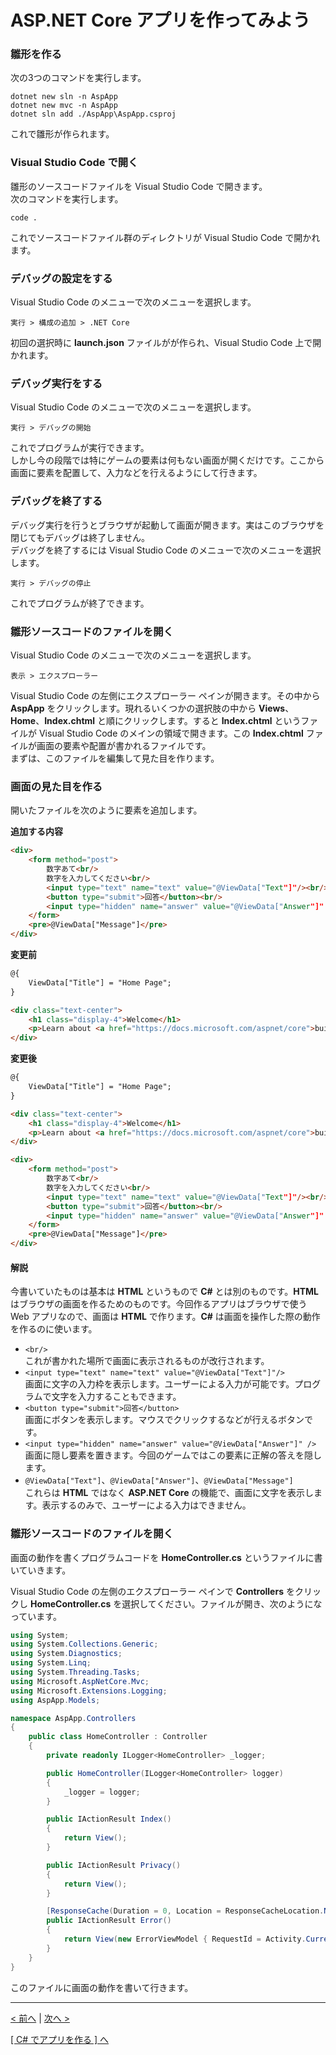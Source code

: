 # ASP[]().NET Core アプリを作ってみよう

### 雛形を作る

次の3つのコマンドを実行します。  
```
dotnet new sln -n AspApp
dotnet new mvc -n AspApp
dotnet sln add ./AspApp\AspApp.csproj
```
これで雛形が作られます。

### Visual Studio Code で開く

雛形のソースコードファイルを Visual Studio Code で開きます。  
次のコマンドを実行します。
```
code .
```
これでソースコードファイル群のディレクトリが Visual Studio Code で開かれます。

### デバッグの設定をする

Visual Studio Code のメニューで次のメニューを選択します。
```
実行 > 構成の追加 > .NET Core
```

初回の選択時に **launch.json** ファイルがが作られ、Visual Studio Code 上で開かれます。

### デバッグ実行をする

Visual Studio Code のメニューで次のメニューを選択します。
```
実行 > デバッグの開始
```
これでプログラムが実行できます。  
しかし今の段階では特にゲームの要素は何もない画面が開くだけです。ここから画面に要素を配置して、入力などを行えるようにして行きます。

### デバッグを終了する

デバッグ実行を行うとブラウザが起動して画面が開きます。実はこのブラウザを閉じてもデバッグは終了しません。  
デバッグを終了するには Visual Studio Code のメニューで次のメニューを選択します。
```
実行 > デバッグの停止
```
これでプログラムが終了できます。  

### 雛形ソースコードのファイルを開く

Visual Studio Code のメニューで次のメニューを選択します。
```
表示 > エクスプローラー
```
Visual Studio Code の左側にエクスプローラー ペインが開きます。その中から **AspApp** をクリックします。現れるいくつかの選択肢の中から **Views**、**Home**、**Index.chtml** と順にクリックします。すると **Index.chtml** というファイルが Visual Studio Code のメインの領域で開きます。この **Index.chtml** ファイルが画面の要素や配置が書かれるファイルです。  
まずは、このファイルを編集して見た目を作ります。

### 画面の見た目を作る

開いたファイルを次のように要素を追加します。

**追加する内容**
```html
<div>
    <form method="post">
        数字あて<br/>
        数字を入力してください<br/>
        <input type="text" name="text" value="@ViewData["Text"]"/><br/>
        <button type="submit">回答</button><br/>
        <input type="hidden" name="answer" value="@ViewData["Answer"]" />
    </form>
    <pre>@ViewData["Message"]</pre>
</div>
```

**変更前**
```html
@{
    ViewData["Title"] = "Home Page";
}

<div class="text-center">
    <h1 class="display-4">Welcome</h1>
    <p>Learn about <a href="https://docs.microsoft.com/aspnet/core">building Web apps with ASP.NET Core</a>.</p>
</div>
```

**変更後**
```html
@{
    ViewData["Title"] = "Home Page";
}

<div class="text-center">
    <h1 class="display-4">Welcome</h1>
    <p>Learn about <a href="https://docs.microsoft.com/aspnet/core">building Web apps with ASP.NET Core</a>.</p>
</div>

<div>
    <form method="post">
        数字あて<br/>
        数字を入力してください<br/>
        <input type="text" name="text" value="@ViewData["Text"]"/><br/>
        <button type="submit">回答</button><br/>
        <input type="hidden" name="answer" value="@ViewData["Answer"]" />
    </form>
    <pre>@ViewData["Message"]</pre>
</div>
```

#### 解説

今書いていたものは基本は **HTML** というもので **C#** とは別のものです。**HTML** はブラウザの画面を作るためのものです。今回作るアプリはブラウザで使う Web アプリなので、画面は **HTML** で作ります。**C#** は画面を操作した際の動作を作るのに使います。

- ```<br/>```  
これが書かれた場所で画面に表示されるものが改行されます。
- ```<input type="text" name="text" value="@ViewData["Text"]"/>```  
画面に文字の入力枠を表示します。ユーザーによる入力が可能です。プログラムで文字を入力することもできます。
- ```<button type="submit">回答</button>```  
画面にボタンを表示します。マウスでクリックするなどが行えるボタンです。  
- ```<input type="hidden" name="answer" value="@ViewData["Answer"]" />```  
画面に隠し要素を置きます。今回のゲームではこの要素に正解の答えを隠します。  
- ```@ViewData["Text"]```、```@ViewData["Answer"]```、```@ViewData["Message"]```  
これらは **HTML** ではなく **ASP[]().NET Core** の機能で、画面に文字を表示します。表示するのみで、ユーザーによる入力はできません。 

### 雛形ソースコードのファイルを開く

画面の動作を書くプログラムコードを **HomeController.cs** というファイルに書いていきます。  

Visual Studio Code の左側のエクスプローラー ペインで  **Controllers** をクリックし **HomeController.cs** を選択してください。ファイルが開き、次のようになっています。
```cs
using System;
using System.Collections.Generic;
using System.Diagnostics;
using System.Linq;
using System.Threading.Tasks;
using Microsoft.AspNetCore.Mvc;
using Microsoft.Extensions.Logging;
using AspApp.Models;

namespace AspApp.Controllers
{
    public class HomeController : Controller
    {
        private readonly ILogger<HomeController> _logger;

        public HomeController(ILogger<HomeController> logger)
        {
            _logger = logger;
        }

        public IActionResult Index()
        {
            return View();
        }

        public IActionResult Privacy()
        {
            return View();
        }

        [ResponseCache(Duration = 0, Location = ResponseCacheLocation.None, NoStore = true)]
        public IActionResult Error()
        {
            return View(new ErrorViewModel { RequestId = Activity.Current?.Id ?? HttpContext.TraceIdentifier });
        }
    }
}
```

このファイルに画面の動作を書いて行きます。

<hr />

[< 前へ](./textbook.md) | [次へ >](./textbook02.md)  

[[ C# でアプリを作る ] へ](../../textbook/practice.md)